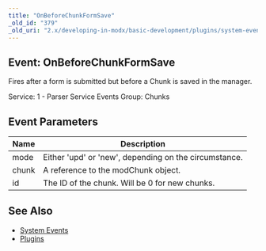 ```yaml
---
title: "OnBeforeChunkFormSave"
_old_id: "379"
_old_uri: "2.x/developing-in-modx/basic-development/plugins/system-events/onbeforechunkformsave"
---
```


## Event: OnBeforeChunkFormSave

Fires after a form is submitted but before a Chunk is saved in the manager.

Service: 1 - Parser Service Events 
Group: Chunks

## Event Parameters

| Name | Description |
|------|-------------|
| mode | Either 'upd' or 'new', depending on the circumstance. |
| chunk | A reference to the modChunk object. |
| id | The ID of the chunk. Will be 0 for new chunks. |
## See Also

- [System Events](developing-in-modx/basic-development/plugins/system-events "System Events")
- [Plugins](developing-in-modx/basic-development/plugins "Plugins")